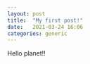 ```yaml
---
layout: post
title:  "My first post!"
date:   2021-03-24 16:06
categories: generic
---
```

Hello planet!!
